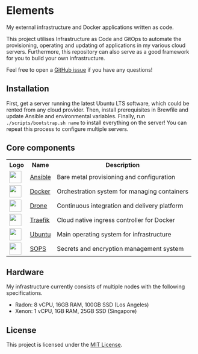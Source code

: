# Elements

My external infrastructure and Docker applications written as code.

This project utilises Infrastructure as Code and GitOps to automate the provisioning, operating and
updating of applications in my various cloud servers. Furthermore, this repository can also serve as
a good framework for you to build your own infrastructure.

Feel free to open a [GitHub issue](https://github.com/chamburr/elements/issues) if you have any
questions!

## Installation

First, get a server running the latest Ubuntu LTS software, which could be rented from any cloud
provider. Then, install prerequisites in Brewfile and update Ansible and environmental variables.
Finally, run `./scripts/bootstrap.sh name` to install everything on the server! You can repeat this
process to configure multiple servers.

## Core components

<table>
  <tr>
    <th>Logo</th>
    <th>Name</th>
    <th>Description</th>
  </tr>
  <tr>
    <td><img width="32" src="https://vectorlogo.zone/logos/ansible/ansible-icon.svg"></td>
    <td><a href="https://ansible.com">Ansible</a></td>
    <td>Bare metal provisioning and configuration</td>
  </tr>
  <tr>
    <td><img width="32" src="https://www.vectorlogo.zone/logos/docker/docker-icon.svg"></td>
    <td><a href="https://docker.com">Docker</a></td>
    <td>Orchestration system for managing containers</td>
  </tr>
  <tr>
    <td><img width="32" src="https://www.vectorlogo.zone/logos/droneio/droneio-icon.svg"></td>
    <td><a href="https://drone.io">Drone</a></td>
    <td>Continuous integration and delivery platform</td>
  </tr>
  <tr>
    <td><img width="32" src="https://vectorlogo.zone/logos/traefikio/traefikio-icon.svg"></td>
    <td><a href="https://traefik.io">Traefik</a></td>
    <td>Cloud native ingress controller for Docker</td>
  </tr>
  <tr>
    <td><img width="32" src="https://www.vectorlogo.zone/logos/ubuntu/ubuntu-icon.svg"></td>
    <td><a href="https://ubuntu.com">Ubuntu</a></td>
    <td>Main operating system for infrastructure</td>
  </tr>
  <tr>
    <td><img width="32" src="https://www.vectorlogo.zone/logos/mozilla/mozilla-icon.svg"></td>
    <td><a href="https://github.com/mozilla/sops">SOPS</a></td>
    <td>Secrets and encryption management system</td>
  </tr>
</table>

## Hardware

My infrastructure currently consists of multiple nodes with the following specifications.

- Radon: 8 vCPU, 16GB RAM, 100GB SSD (Los Angeles)
- Xenon: 1 vCPU, 1GB RAM, 25GB SSD (Singapore)

## License

This project is licensed under the [MIT License](LICENSE).
